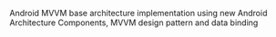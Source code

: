 Android MVVM base architecture implementation using new Android Architecture Components, MVVM design pattern and data binding
